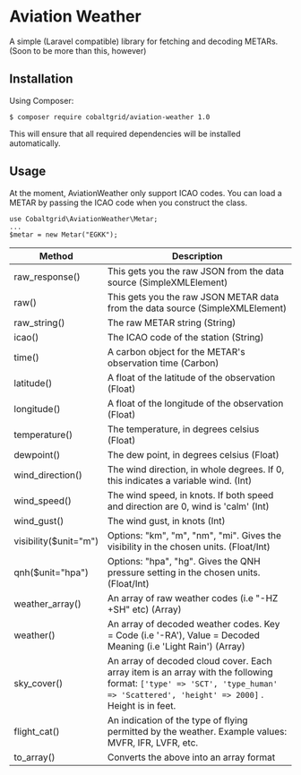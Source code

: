 # Aviation Weather
A simple (Laravel compatible) library for fetching and decoding METARs. (Soon to be more than this, however)

Installation
-------

Using Composer:

`$ composer require cobaltgrid/aviation-weather 1.0`   

This will ensure that all required dependencies will be installed automatically.


Usage
-------
At the moment, AviationWeather only support ICAO codes. You can load a METAR by passing the ICAO code when you construct the class.
```
use Cobaltgrid\AviationWeather\Metar;
...
$metar = new Metar("EGKK");
```

Method   | Description
-------- | ---
raw_response() | This gets you the raw JSON from the data source (SimpleXMLElement)
raw()    | This gets you the raw JSON METAR data from the data source (SimpleXMLElement)
raw_string()     | The raw METAR string (String)
icao()     | The ICAO code of the station (String)
time()     | A carbon object for the METAR's observation time (Carbon)
latitude()     | A float of the latitude of the observation (Float)
longitude()     | A float of the longitude of the observation (Float)
temperature()     | The temperature, in degrees celsius (Float)
dewpoint()     | The dew point, in degrees celsius (Float)
wind_direction()     | The wind direction, in whole degrees. If 0, this indicates a variable wind. (Int)
wind_speed()     | The wind speed, in knots. If both speed and direction are 0, wind is 'calm' (Int)
wind_gust()     | The wind gust, in knots (Int)
visibility($unit="m")     | Options: "km", "m", "nm", "mi". Gives the visibility in the chosen units. (Float/Int)
qnh($unit="hpa")     | Options: "hpa", "hg". Gives the QNH pressure setting in the chosen units. (Float/Int)
weather_array()     | An array of raw weather codes (i.e "-HZ +SH" etc) (Array)
weather()     | An array of decoded weather codes. Key = Code (i.e '-RA'), Value = Decoded Meaning (i.e 'Light Rain') (Array)
sky_cover()     | An array of decoded cloud cover. Each array item is an array with the following format: `['type' => 'SCT', 'type_human' => 'Scattered', 'height' => 2000]` . Height is in feet.
flight_cat()     | An indication of the type of flying permitted by the weather. Example values: MVFR, IFR, LVFR, etc.
to_array()     | Converts the above into an array format


